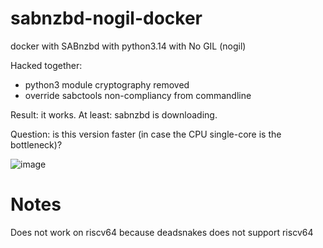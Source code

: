 # sabnzbd-nogil-docker
docker with SABnzbd with python3.14 with No GIL (nogil)

Hacked together:
- python3 module cryptography removed
- override sabctools non-compliancy from commandline

Result: it works. At least: sabnzbd is downloading. 

Question: is this version faster (in case the CPU single-core is the bottleneck)?

![image](https://github.com/user-attachments/assets/9ed67913-c0af-4897-9ba7-50880b717463)

# Notes

Does not work on riscv64 because deadsnakes does not support riscv64
